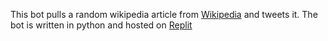 This bot pulls a random wikipedia article from [Wikipedia](https://en.wikipedia.org/wiki/Special:Random) and tweets it. The bot is written in python and hosted on [Replit](https://dailyrandomwikibot.nathanmachane.repl.co/)